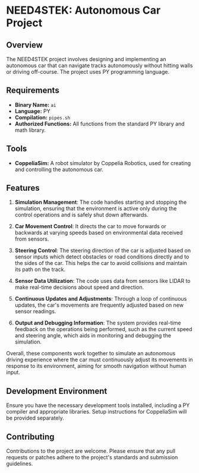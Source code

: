 # NEED4STEK: Autonomous Car Project

## Overview
The NEED4STEK project involves designing and implementing an autonomous car that can navigate tracks autonomously without hitting walls or driving off-course. The project uses PY programming language.

## Requirements
- **Binary Name:** `ai`
- **Language:** PY
- **Compilation:** `pipes.sh`
- **Authorized Functions:** All functions from the standard PY library and math library.

## Tools
- **CoppeliaSim:** A robot simulator by Coppelia Robotics, used for creating and controlling the autonomous car.

## Features
1. **Simulation Management**: The code handles starting and stopping the simulation, ensuring that the environment is active only during the control operations and is safely shut down afterwards.

2. **Car Movement Control**: It directs the car to move forwards or backwards at varying speeds based on environmental data received from sensors.

3. **Steering Control**: The steering direction of the car is adjusted based on sensor inputs which detect obstacles or road conditions directly and to the sides of the car. This helps the car to avoid collisions and maintain its path on the track.

4. **Sensor Data Utilization**: The code uses data from sensors like LIDAR to make real-time decisions about speed and direction.

5. **Continuous Updates and Adjustments**: Through a loop of continuous updates, the car's movements are frequently adjusted based on new sensor readings.

6. **Output and Debugging Information**: The system provides real-time feedback on the operations being performed, such as the current speed and steering angle, which aids in monitoring and debugging the simulation.

Overall, these components work together to simulate an autonomous driving experience where the car must continuously adjust its movements in response to its environment, aiming for smooth navigation without human input.

## Development Environment
Ensure you have the necessary development tools installed, including a PY compiler and appropriate libraries. Setup instructions for CoppeliaSim will be provided separately.

## Contributing
Contributions to the project are welcome. Please ensure that any pull requests or patches adhere to the project's standards and submission guidelines.
